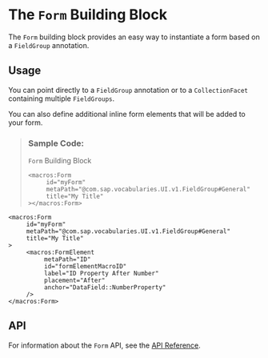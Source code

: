 <!-- loio391aad28bfc64616abe2500a631391c1 -->

# The `Form` Building Block

The `Form` building block provides an easy way to instantiate a form based on a `FieldGroup` annotation.



<a name="loio391aad28bfc64616abe2500a631391c1__section_ypv_nms_j5b"/>

## Usage

You can point directly to a `FieldGroup` annotation or to a `CollectionFacet` containing multiple `FieldGroups`.

You can also define additional inline form elements that will be added to your form.

> ### Sample Code:  
> `Form` Building Block
> 
> ```
> <macros:Form
>      id="myForm"
>      metaPath="@com.sap.vocabularies.UI.v1.FieldGroup#General"
>      title="My Title"
> ></macros:Form>
> ```

```
<macros:Form
     id="myForm"
     metaPath="@com.sap.vocabularies.UI.v1.FieldGroup#General"
     title="My Title"
>
     <macros:FormElement
          metaPath="ID"
          id="formElementMacroID"
          label="ID Property After Number"
          placement="After"
          anchor="DataField::NumberProperty"
     />
</macros:Form>
```



<a name="loio391aad28bfc64616abe2500a631391c1__section_r1c_sms_j5b"/>

## API

For information about the `Form` API, see the [API Reference](https://ui5.sap.com/#/api/sap.fe.macros.Form).

